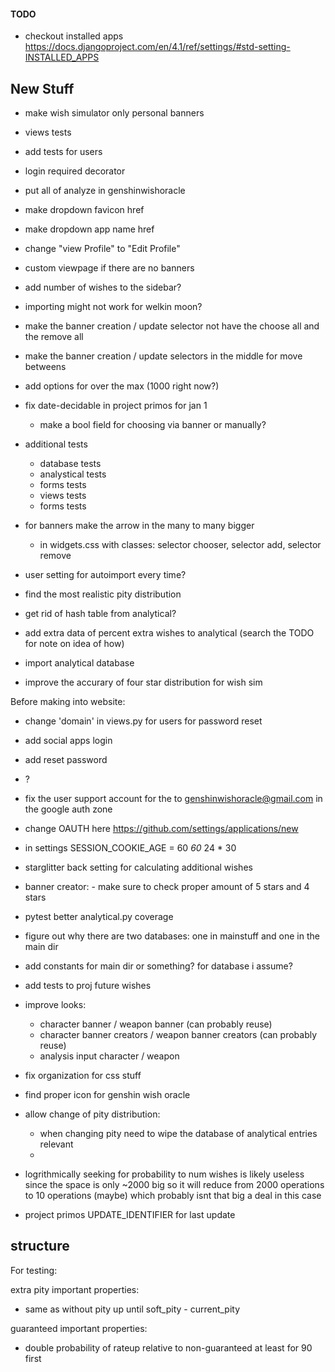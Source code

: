 #### TODO

- checkout installed apps <https://docs.djangoproject.com/en/4.1/ref/settings/#std-setting-INSTALLED_APPS>

## New Stuff
- make wish simulator only personal banners
- views tests
- add tests for users
- login required decorator
- put all of analyze in genshinwishoracle
- make dropdown favicon href
- make dropdown app name href
- change "view Profile" to "Edit Profile"
- custom viewpage if there are no banners
- add number of wishes to the sidebar?
- importing might not work for welkin moon?
- make the banner creation / update selector not have the choose all and the remove all
- make the banner creation / update selectors in the middle for move betweens
- add options for over the max (1000 right now?)
- fix date-decidable in project primos for jan 1
  - make a bool field for choosing via banner or manually?
- additional tests
  - database tests
  - analystical tests
  - forms tests
  - views tests
  - forms tests

- for banners make the arrow in the many to many bigger
  - in widgets.css with classes: selector chooser, selector add, selector remove
- user setting for autoimport every time?
- find the most realistic pity distribution
- get rid of hash table from analytical?
- add extra data of percent extra wishes to analytical (search the TODO for note on idea of how)
- import analytical database
- improve the accurary of four star distribution for wish sim

Before making into website:

- change 'domain' in views.py for users for password reset
- add social apps login
- add reset password
- ?
- fix the user support account for the to genshinwishoracle@gmail.com in the google auth zone
- change OAUTH here <https://github.com/settings/applications/new>

- in settings SESSION_COOKIE_AGE = 60 *60* 24 * 30

- starglitter back setting for calculating additional wishes
- banner creator: - make sure to check proper amount of 5 stars and 4 stars

- pytest better analytical.py coverage
- figure out why there are two databases: one in mainstuff and one in the main dir
- add constants for main dir or something? for database i assume?
- add tests to proj future wishes

- improve looks:
  - character banner / weapon banner (can probably reuse)
  - character banner creators / weapon banner creators (can probably reuse)
  - analysis input character / weapon
- fix organization for css stuff
- find proper icon for genshin wish oracle

- allow change of pity distribution:
  - when changing pity need to wipe the database of analytical entries relevant
  -
- logrithmically seeking for probability to num wishes is likely useless since the space is only ~2000 big so it will reduce from 2000 operations to 10 operations (maybe) which probably isnt that big a deal in this case
- project primos UPDATE_IDENTIFIER for last update

## structure

For testing:

extra pity important properties:

- same as without pity up until soft_pity - current_pity

guaranteed important properties:

- double probability of rateup relative to non-guaranteed at least for 90 first
